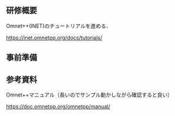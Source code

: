 ## 研修概要

Omnet++(INET)のチュートリアルを進める．

https://inet.omnetpp.org/docs/tutorials/

## 事前準備



## 参考資料

Omnet++マニュアル（長いのでサンプル動かしながら確認すると良い）

https://doc.omnetpp.org/omnetpp/manual/
